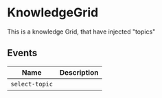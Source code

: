 # KnowledgeGrid

This is a knowledge Grid, that have injected "topics"

## Events

| Name           | Description |
| -------------- | ----------- |
| `select-topic` | &nbsp;      |


